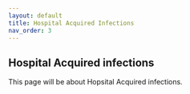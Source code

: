 ```yaml
---
layout: default
title: Hospital Acquired Infections
nav_order: 3
---
```



## Hospital Acquired infections

This page will be about Hopsital Acquired infections.